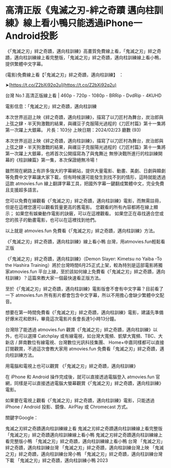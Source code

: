 # 高清正版《鬼滅之刃-絆之奇蹟 邁向柱訓練》線上看小鴨只能透過iPhone一Android投影

《「鬼滅之刃」絆之奇蹟，邁向柱訓練》高畫質免費線上看，「鬼滅之刃」絆之奇蹟，邁向柱訓練線上看完整版，「鬼滅之刃」絆之奇蹟，邁向柱訓練線上看小鴨，提供繁體中文字幕。

(電影)免費線上看【「鬼滅之刃」絆之奇蹟，邁向柱訓練】 ：

➤[https://t.co/Z2bXi92q2u](https://t.co/Z2bXi92q2u)

台灣 No.1 高清正版線上看 | 460p - 720p - 1080p - BRRip - DvdRip - 4KUHD

電影信息：「鬼滅之刃」絆之奇蹟，邁向柱訓練

本次世界巡迴上映《絆之奇蹟，邁向柱訓練》，描寫了以刀匠村為舞台，炭治郎與上弦之肆・半天狗激戰的結果，與禰豆子克服陽光過程的《刀匠村篇》第十一集將第一次躍上大銀幕。
片長：103分 上映日期：2024/02/23 廳數 (93)

本次世界巡迴上映《絆之奇蹟，邁向柱訓練》，描寫了以刀匠村為舞台，炭治郎與上弦之肆・半天狗激戰的結果，與禰豆子克服陽光過程的《刀匠村篇》第十一集將第一次躍上大銀幕，也將首次公開描寫為了與鬼舞辻󠄀 無慘決戰所進行的柱訓練開幕的《柱訓練篇》第一集，本次保證絕無冷場！

雖然現在網路上有許多強大的字幕網站，提供大量電影、動畫、美劇、日劇與韓劇等免費中文字幕讓大家下載，但有時候還可能發生到找不到的情形，這時就能透過這款 atmovies.fun 線上翻譯字幕工具，把國外字幕一鍵翻成繁體中文，完全免費且支援超多語言。

您可以免費在線觀看《「鬼滅之刃」絆之奇蹟，邁向柱訓練》電影，而無需註冊，但是在這裡您還可以觀看質量更高的舊電影。 您觀看的所有內容都將在線上顯示； 如果您有娛樂動作電影的訣竅，可以在這裡觀看。 如果您正在尋找適合您或您的孩子的動畫電影，也可以在這裡找到他們。

以上就是 atmovies.fun 免費看《「鬼滅之刃」絆之奇蹟，邁向柱訓練》方法。

《「鬼滅之刃」絆之奇蹟，邁向柱訓練》線上看小鴨 台灣，用atmovies.fun輕鬆看正版

《「鬼滅之刃」絆之奇蹟，邁向柱訓練》（Demon Slayer: Kimetsu no Yaiba -To the Hashira Training）將於台灣時間6月25正式上架，較為特別是這部電影將獨家atmovies.fun 平台上線，至於該如何線上免費看《「鬼滅之刃」絆之奇蹟，邁向柱訓練》？這篇來教大家一個最快速看正版方法。

至於《「鬼滅之刃」絆之奇蹟，邁向柱訓練》電影版會不會有中文字幕？目前看了一下 atmovies.fun 所有影片都會包含中文字幕，所以不用擔心會缺少繁體中文配音。

想要在第一時間免費看《「鬼滅之刃」絆之奇蹟，邁向柱訓練》電影，建議先準備好爆米花和飲料，畢竟這次電影片長會長達1小時13分鐘。  

台灣除了能透過 atmovies.fun 觀賞《「鬼滅之刃」絆之奇蹟，邁向柱訓練》以外，也可以選擇 Catchplay 或有線電視，如台灣大寬頻、凱擘大寬頻、TBC、大新店 / 屏南數位有線電視、台灣數位光訊科技集團、 Home+中嘉同樣都可以直接訂閱觀賞，不過這次會教大家用 atmovies.fun 免費看「鬼滅之刃」絆之奇蹟，邁向柱訓練方法。

用電腦和電視上也可以觀賞 《「鬼滅之刃」絆之奇蹟，邁向柱訓練》

在 iPhone 和 Android 操作完成後，就可以直接透過電腦登入 atmovies.fun 官網，同樣是可以直接透過電腦大螢幕觀賞《「鬼滅之刃」絆之奇蹟，邁向柱訓練》電影。

如果要在電視上觀看《「鬼滅之刃」絆之奇蹟，邁向柱訓練》電影，只能透過 iPhone / Android 投影、鏡像、AirPlay 或 Chromecast 方式。


關鍵字Google：

鬼滅之刃絆之奇蹟邁向柱訓練線上看
鬼滅之刃絆之奇蹟邁向柱訓練線上看完整版
「鬼滅之刃」絆之奇蹟邁向柱訓練線上看小鴨
鬼滅之刃絆之奇蹟邁向柱訓練線上看完整版小鴨
「鬼滅之刃」絆之奇蹟，邁向柱訓練線上看小鴨 台灣
「鬼滅之刃」絆之奇蹟，邁向柱訓練台灣
「鬼滅之刃」絆之奇蹟，邁向柱訓練台灣上映
「鬼滅之刃」絆之奇蹟，邁向柱訓練台灣小鴨
「鬼滅之刃」絆之奇蹟，邁向柱訓練台灣下載
「鬼滅之刃」絆之奇蹟，邁向柱訓練小鴨 2023
